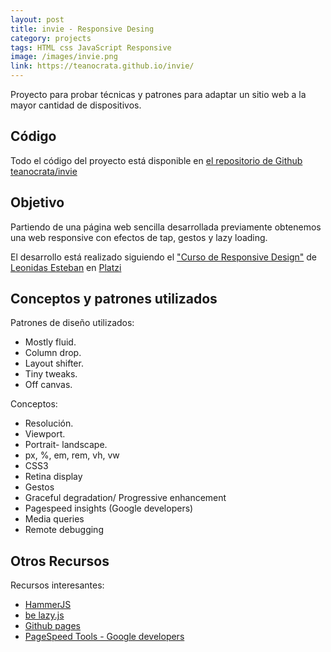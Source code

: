 ```yaml
---
layout: post
title: invie - Responsive Desing
category: projects
tags: HTML css JavaScript Responsive
image: /images/invie.png
link: https://teanocrata.github.io/invie/
---
```


Proyecto para probar técnicas y patrones para adaptar un sitio web a la mayor cantidad de dispositivos.

## Código

Todo el código del proyecto está disponible en [el repositorio de Github teanocrata/invie](https://github.com/teanocrata/invie)

## Objetivo

Partiendo de una página web sencilla desarrollada previamente obtenemos una web responsive con efectos de tap, gestos y lazy loading.

El desarrollo está realizado siguiendo el ["Curso de Responsive Design"](https://platzi.com/clases/responsive-design/) de [Leonidas Esteban](http://leonidasesteban.com/) en [Platzi](https://platzi.com/)

## Conceptos y patrones utilizados

Patrones de diseño utilizados:
* Mostly fluid.
* Column drop.
* Layout shifter.
* Tiny tweaks.
* Off canvas.

Conceptos:
* Resolución.
* Viewport.
* Portrait- landscape.
* px, %, em, rem, vh, vw
* CSS3
* Retina display
* Gestos
* Graceful degradation/ Progressive enhancement
* Pagespeed insights (Google developers)
* Media queries
* Remote debugging

## Otros Recursos

Recursos interesantes:
* [HammerJS](http://hammerjs.github.io/)
* [be lazy.js](http://dinbror.dk/blazy/)
* [Github pages](https://pages.github.com/)
* [PageSpeed Tools - Google developers](https://developers.google.com/speed/pagespeed/)
